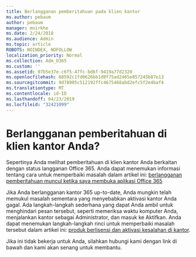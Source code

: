 ```yaml
---
title: Berlangganan pemberitahuan pada klien kantor
ms.author: pebaum
author: pebaum
manager: mnirkhe
ms.date: 2/24/2018
ms.audience: Admin
ms.topic: article
ROBOTS: NOINDEX, NOFOLLOW
localization_priority: Normal
ms.collection: Adm_O365
ms.custom: ''
ms.assetid: 07b5e37e-c6f5-47fc-bd6f-9419a77d2320
ms.openlocfilehash: 68592c1fd0626bb1d0f75ad2465e857245b87e13
ms.sourcegitcommit: 9d78905c512192ffc4675468abd2efc5f2e4baf4
ms.translationtype: MT
ms.contentlocale: id-ID
ms.lasthandoff: 04/23/2019
ms.locfileid: "32421099"
---
```

# <a name="subscription-notice-in-your-office-client"></a>Berlangganan pemberitahuan di klien kantor Anda?

Sepertinya Anda melihat pemberitahuan di klien kantor Anda berkaitan dengan status langganan Office 365. Anda dapat menemukan informasi tentang cara untuk memperbaiki masalah dalam artikel ini: [berlangganan pemberitahuan muncul ketika saya membuka aplikasi Office 365](https://support.office.com/article/A-subscription-notice-appears-when-I-open-an-Office-365-application-4cabe32c-f594-4c0e-9191-3d3ade10cceb.aspx)
  
Jika Anda berlangganan kantor 365 up-to-date, Anda mungkin telah memukul masalah sementara yang menyebabkan aktivasi kantor Anda gagal. Ada langkah-langkah sederhana yang dapat Anda ambil untuk menghindari pesan tersebut, seperti memeriksa waktu komputer Anda, menjalankan kantor sebagai Administrator, dan masuk ke Aktifkan. Anda dapat menemukan langkah-langkah rinci untuk memperbaiki masalah tersebut dalam artikel ini: [produk berlisensi dan aktivasi kesalahan di kantor](https://support.office.com/article/Unlicensed-Product-and-activation-errors-in-Office-0d23d3c0-c19c-4b2f-9845-5344fedc4380.aspx). 
  
Jika ini tidak bekerja untuk Anda, silahkan hubungi kami dengan link di bawah dan kami akan senang untuk membantu.
  

